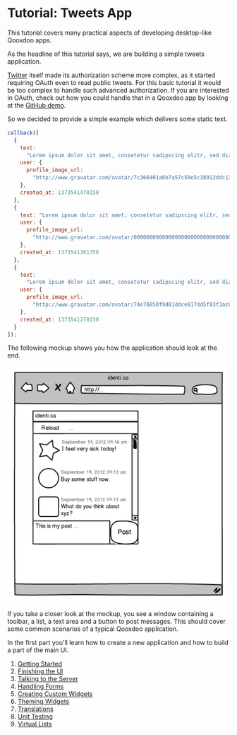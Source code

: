 # Tutorial: Tweets App

This tutorial covers many practical aspects of developing desktop-like Qooxdoo
apps.

As the headline of this tutorial says, we are building a simple tweets
application.

[Twitter](http://twitter.com) itself made its authorization scheme more complex,
as it started requiring OAuth even to read public tweets. For this basic
tutorial it would be too complex to handle such advanced authorization. If you
are interested in OAuth, check out how you could handle that in a Qooxdoo app by
looking at the [GitHub demo](apps://demobrowser/#data~Github.html).

So we decided to provide a simple example which delivers some static text.

```javascript
callback([
  {
    text:
      "Lorem ipsum dolor sit amet, consetetur sadipscing elitr, sed diam nonumy eirmod tempor invidunt ut labore",
    user: {
      profile_image_url:
        "http://www.gravatar.com/avatar/7c366401a0b7a57c50e5c38913ddc135.png"
    },
    created_at: 1373541470150
  },
  {
    text: "Lorem ipsum dolor sit amet, consetetur sadipscing elitr, sed diam",
    user: {
      profile_image_url:
        "http://www.gravatar.com/avatar/00000000000000000000000000000000.png"
    },
    created_at: 1373541361356
  },
  {
    text:
      "Lorem ipsum dolor sit amet, consetetur sadipscing elitr, sed diam nonumy eirmod tempor",
    user: {
      profile_image_url:
        "http://www.gravatar.com/avatar/74e78850f9d01ddce817dd5f83f3ac0d.png"
    },
    created_at: 1373541270150
  }
]);
```

The following mockup shows you how the application should look at the end.

![image](identicamockup1.png)

If you take a closer look at the mockup, you see a window containing a toolbar,
a list, a text area and a button to post messages. This should cover some common
scenarios of a typical Qooxdoo application.

In the first part you'll learn how to create a new application and how to build
a part of the main UI.

1.  [Getting Started](tutorial-part-1.md)
2.  [Finishing the UI](tutorial-part-2.md)
3.  [Talking to the Server](tutorial-part-3.md)
4.  [Handling Forms](tutorial-part-4.md)
5.  [Creating Custom Widgets](tutorial-part-5.md)
6.  [Theming Widgets](tutorial-part-6.md)
7.  [Translations](tutorial-part-7.md)
8.  [Unit Testing](tutorial-part-8.md)
9.  [Virtual Lists](tutorial-part-9.md)
